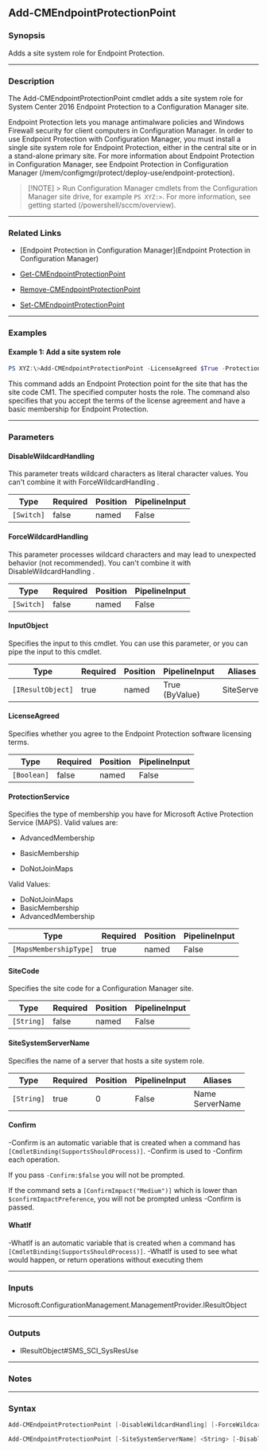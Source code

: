 Add-CMEndpointProtectionPoint
-----------------------------




### Synopsis
Adds a site system role for Endpoint Protection.



---


### Description

The Add-CMEndpointProtectionPoint cmdlet adds a site system role for System Center 2016 Endpoint Protection to a Configuration Manager site.



Endpoint Protection lets you manage antimalware policies and Windows Firewall security for client computers in Configuration Manager. In order to use Endpoint Protection with Configuration Manager, you must install a single site system role for Endpoint Protection, either in the central site or in a stand-alone primary site. For more information about Endpoint Protection in Configuration Manager, see Endpoint Protection in Configuration Manager (/mem/configmgr/protect/deploy-use/endpoint-protection).



> [!NOTE] > Run Configuration Manager cmdlets from the Configuration Manager site drive, for example `PS XYZ:>`. For more information, see getting started (/powershell/sccm/overview).



---


### Related Links
* [Endpoint Protection in Configuration Manager](Endpoint Protection in Configuration Manager)



* [Get-CMEndpointProtectionPoint](Get-CMEndpointProtectionPoint)



* [Remove-CMEndpointProtectionPoint](Remove-CMEndpointProtectionPoint)



* [Set-CMEndpointProtectionPoint](Set-CMEndpointProtectionPoint)





---


### Examples
#### Example 1: Add a site system role
```PowerShell
PS XYZ:\>Add-CMEndpointProtectionPoint -LicenseAgreed $True -ProtectionService BasicMembership -SiteCode "CM1" -SiteSystemServerName "CMEPPoint.Western.Contoso.com"
```
This command adds an Endpoint Protection point for the site that has the site code CM1. The specified computer hosts the role. The command also specifies that you accept the terms of the license agreement and have a basic membership for Endpoint Protection.


---


### Parameters
#### **DisableWildcardHandling**

This parameter treats wildcard characters as literal character values. You can't combine it with ForceWildcardHandling .






|Type      |Required|Position|PipelineInput|
|----------|--------|--------|-------------|
|`[Switch]`|false   |named   |False        |



#### **ForceWildcardHandling**

This parameter processes wildcard characters and may lead to unexpected behavior (not recommended). You can't combine it with DisableWildcardHandling .






|Type      |Required|Position|PipelineInput|
|----------|--------|--------|-------------|
|`[Switch]`|false   |named   |False        |



#### **InputObject**

Specifies the input to this cmdlet. You can use this parameter, or you can pipe the input to this cmdlet.






|Type             |Required|Position|PipelineInput |Aliases   |
|-----------------|--------|--------|--------------|----------|
|`[IResultObject]`|true    |named   |True (ByValue)|SiteServer|



#### **LicenseAgreed**

Specifies whether you agree to the Endpoint Protection software licensing terms.






|Type       |Required|Position|PipelineInput|
|-----------|--------|--------|-------------|
|`[Boolean]`|false   |named   |False        |



#### **ProtectionService**

Specifies the type of membership you have for Microsoft Active Protection Service (MAPS). Valid values are:


* AdvancedMembership


* BasicMembership


* DoNotJoinMaps



Valid Values:

* DoNotJoinMaps
* BasicMembership
* AdvancedMembership






|Type                  |Required|Position|PipelineInput|
|----------------------|--------|--------|-------------|
|`[MapsMembershipType]`|true    |named   |False        |



#### **SiteCode**

Specifies the site code for a Configuration Manager site.






|Type      |Required|Position|PipelineInput|
|----------|--------|--------|-------------|
|`[String]`|false   |named   |False        |



#### **SiteSystemServerName**

Specifies the name of a server that hosts a site system role.






|Type      |Required|Position|PipelineInput|Aliases            |
|----------|--------|--------|-------------|-------------------|
|`[String]`|true    |0       |False        |Name<br/>ServerName|



#### **Confirm**
-Confirm is an automatic variable that is created when a command has ```[CmdletBinding(SupportsShouldProcess)]```.
-Confirm is used to -Confirm each operation.

If you pass ```-Confirm:$false``` you will not be prompted.


If the command sets a ```[ConfirmImpact("Medium")]``` which is lower than ```$confirmImpactPreference```, you will not be prompted unless -Confirm is passed.

#### **WhatIf**
-WhatIf is an automatic variable that is created when a command has ```[CmdletBinding(SupportsShouldProcess)]```.
-WhatIf is used to see what would happen, or return operations without executing them


---


### Inputs
Microsoft.ConfigurationManagement.ManagementProvider.IResultObject





---


### Outputs
* IResultObject#SMS_SCI_SysResUse






---


### Notes




---


### Syntax
```PowerShell
Add-CMEndpointProtectionPoint [-DisableWildcardHandling] [-ForceWildcardHandling] -InputObject <IResultObject> [-LicenseAgreed <Boolean>] -ProtectionService {DoNotJoinMaps | BasicMembership | AdvancedMembership} [-Confirm] [-WhatIf] [<CommonParameters>]
```
```PowerShell
Add-CMEndpointProtectionPoint [-SiteSystemServerName] <String> [-DisableWildcardHandling] [-ForceWildcardHandling] [-LicenseAgreed <Boolean>] -ProtectionService {DoNotJoinMaps | BasicMembership | AdvancedMembership} [-SiteCode <String>] [-Confirm] [-WhatIf] [<CommonParameters>]
```
